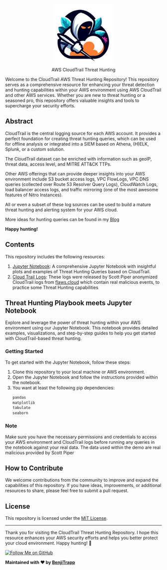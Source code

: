 <p align="center">
<img height="200" src="static/aws-threathunting.png">
<br>AWS CloudTrail Threat Hunting 
</p>

Welcome to the CloudTrail AWS Threat Hunting Repository! This repository serves as a comprehensive resource for enhancing your threat detection and hunting capabilities within your AWS environment using AWS CloudTrail and other AWS services. Whether you are new to threat hunting or a seasoned pro, this repository offers valuable insights and tools to supercharge your security efforts.

## Abstract

CloudTrail is the central logging source for each AWS account. It provides a perfect foundation for creating threat hunting queries, which can be used for offline analysis or integrated into a SIEM based on Athena, (H)ELK, Splunk, or a custom solution.

The CloudTrail dataset can be enriched with information such as geoIP, threat data, access level, and MITRE ATT&CK TTPs.

Other AWS offerings that can provide deeper insights into your AWS environment include S3 bucket access logs, VPC FlowLogs, VPC DNS queries (collected over Route 53 Resolver Query Logs), CloudWatch Logs, load balancer access logs, and traffic mirroring (one of the most awesome features of Nitro Instances).

All or even a subset of these log sources can be used to build a mature threat hunting and alerting system for your AWS cloud.

More ideas for hunting queries can be found in my [Blog](https://benjitrapp.github.io/defenses/2023-06-30-AWS-cloudtrail-ir/)

**Happy hunting!**

## Contents

This repository includes the following resources:

1. [Jupyter Notebook](http://localhost:8888/notebooks/hunting-cloudtrail-flaws-cloud.ipynb): A comprehensive Jupyter Notebook with insightful plots and examples of Threat Hunting Queries based on CloudTrail.
2. [Cloud Trail Logs](https://github.com/BenjiTrapp/aws-threat-hunting/tree/main/cloudtrail/flaws_cloudtrail_logs): These logs were released by Scott Piper anonymized CloudTrail logs from [flaws.cloud](https://flaws.cloud) which contain real malicious events, to practice some Threat Hunting capabilities

## Threat Hunting Playbook meets Jupyter Notebook

Explore and leverage the power of threat hunting within your AWS environment using our Jupyter Notebook. This notebook provides detailed examples, visualizations, and step-by-step guides to help you get started with CloudTrail-based threat hunting.

### Getting Started

To get started with the Jupyter Notebook, follow these steps:

1. Clone this repository to your local machine or AWS environment.
2. Open the Jupyter Notebook and follow the instructions provided within the notebook.
3. You want at least the following pip dependencies:
   ```python
   pandas
   matplotlib
   tabulate
   seaborn
   ```

### Note

Make sure you have the necessary permissions and credentials to access your AWS environment and CloudTrail logs before running any queries in the notebook against your real data. The data used within the demo are real malicious provided by Scott Piper 

## How to Contribute

We welcome contributions from the community to improve and expand the capabilities of this repository. If you have ideas, improvements, or additional resources to share, please feel free to submit a pull request.

## License

This repository is licensed under the [MIT License](LICENSE).

---

Thank you for visiting the CloudTrail Threat Hunting Repository. I hope this resource enhances your AWS security efforts and helps you better protect your cloud environment. Happy hunting! 🌟

[![Follow Me on GitHub](https://img.shields.io/github/followers/yourgithubusername.svg?style=social&label=Follow)](https://github.com/BenjiTrapp)

**Maintained with ❤️ by [BenjiTrapp](https://github.com/BenjiTrapp)**
